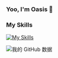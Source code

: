 ### Yoo, I'm Oasis 👋

<!--
**oasis-cloud/oasis-cloud** is a ✨ _special_ ✨ repository because its `README.md` (this file) appears on your GitHub profile.

Here are some ideas to get you started:

- 🔭 I’m currently working on ...
- 🌱 I’m currently learning ...
- 👯 I’m looking to collaborate on ...
- 🤔 I’m looking for help with ...
- 💬 Ask me about ...
- 📫 How to reach me: ...
- 😄 Pronouns: ...
- ⚡ Fun fact: ...
-->

### My Skills

[![My Skills](https://skillicons.dev/icons?i=html,css,js,ts,react,nodejs)](https://skillicons.dev)


![我的 GitHub 数据](https://github-readme-stats.vercel.app/api?username=oasis-cloud)
